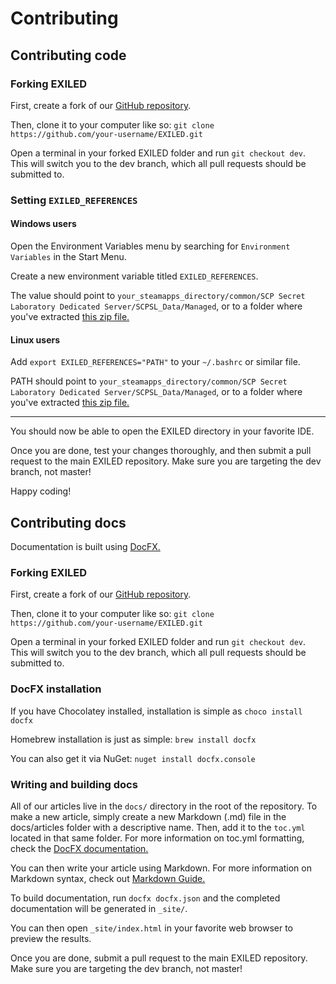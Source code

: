 # Contributing

## Contributing code

### Forking EXILED
First, create a fork of our [GitHub repository](https://github.com/Exiled-Team/EXILED).

Then, clone it to your computer like so: ```git clone https://github.com/your-username/EXILED.git```

Open a terminal in your forked EXILED folder and run ```git checkout dev```. This will switch you to the dev branch, which all pull requests should be submitted to.

### Setting `EXILED_REFERENCES`

#### Windows users
Open the Environment Variables menu by searching for `Environment Variables` in the Start Menu.

Create a new environment variable titled `EXILED_REFERENCES`.

The value should point to `your_steamapps_directory/common/SCP Secret Laboratory Dedicated Server/SCPSL_Data/Managed`, or to a folder where you've extracted [this zip file.](https://exiled.host/build_deps/References.zip)

#### Linux users
Add `export EXILED_REFERENCES="PATH"` to your `~/.bashrc` or similar file.

PATH should point to `your_steamapps_directory/common/SCP Secret Laboratory Dedicated Server/SCPSL_Data/Managed`, or to a folder where you've extracted [this zip file.](https://exiled.host/build_deps/References.zip)

---

You should now be able to open the EXILED directory in your favorite IDE.


Once you are done, test your changes thoroughly, and then submit a pull request to the main EXILED repository. Make sure you are targeting the dev branch, not master!

Happy coding!

## Contributing docs
Documentation is built using [DocFX.](https://dotnet.github.io/docfx/index.html)

### Forking EXILED
First, create a fork of our [GitHub repository](https://github.com/Exiled-Team/EXILED).

Then, clone it to your computer like so: ```git clone https://github.com/your-username/EXILED.git```

Open a terminal in your forked EXILED folder and run ```git checkout dev```. This will switch you to the dev branch, which all pull requests should be submitted to.

### DocFX installation
If you have Chocolatey installed, installation is simple as ```choco install docfx```

Homebrew installation is just as simple: ```brew install docfx```

You can also get it via NuGet: ```nuget install docfx.console```

### Writing and building docs

All of our articles live in the `docs/` directory in the root of the repository. To make a new article, simply create a new Markdown (.md) file in the docs/articles folder with a descriptive name. Then, add it to the `toc.yml` located in that same folder. For more information on toc.yml formatting, check the [DocFX documentation.](https://dotnet.github.io/docfx/tutorial/intro_toc.html#yaml-format-toc-tocyml)

You can then write your article using Markdown. For more information on Markdown syntax, check out [Markdown Guide.](https://www.markdownguide.org/)

To build documentation, run ```docfx docfx.json``` and the completed documentation will be generated in `_site/`.

You can then open `_site/index.html` in your favorite web browser to preview the results.

Once you are done, submit a pull request to the main EXILED repository. Make sure you are targeting the dev branch, not master!


